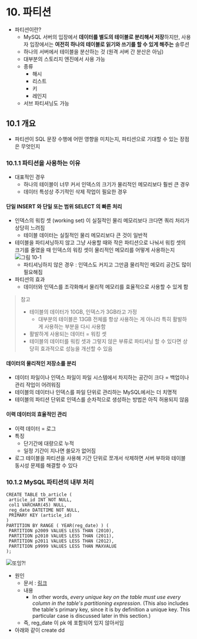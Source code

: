 # 10. 파티션
* 파티션이란?
	* MySQL 서버의 입장에서 **데이터를 별도의 테이블로 분리해서 저장**하지만, 사용자 입장에서는 **여전히 하나의 테이블로 읽기와 쓰기를 할 수 있게 해주는** 솔루션
	* 하나의 서버에서 테이블을 분산하는 것 (원격 서버 간 분산은 아님)
	* 대부분의 스토리지 엔진에서 사용 가능
	* 종류
		* 해시
		* 리스트
		* 키
		* 레인지
	* 서브 파티셔닝도 가능
## 10.1 개요
* 파티션이 SQL 문장 수행에 어떤 영향을 미치는지, 파티션으로 기대할 수 있는 장점은 무엇인지
### 10.1.1 파티션을 사용하는 이유
* 대표적인 경우
	* 하나의 테이블이 너무 커서 인덱스의 크기가 물리적인 메모리보다 훨씬 큰 경우
	* 데이터 특성상 주기적인 삭제 작업이 필요한 경우
#### 단일 INSERT 와 단일 또는 범위 SELECT 의 빠른 처리
* 인덱스의 워킹 셋 (working set) 이 실질적인 물리 메모리보다 크다면 쿼리 처리가 상당히 느려짐
	* 테이블 데이터는 실질적인 물리 메모리보다 큰 것이 일반적
* 테이블을 파티셔닝하지 않고 그냥 사용할 때와 작은 파티션으로 나눠서 워킹 셋의 크기를 줄였을 때 인덱스의 워킹 셋이 물리적인 메모리를 어떻게 사용하는지
	![그림 10-1](https://github.com/tatarobo/Study/blob/master/RealMysql/image/KakaoTalk_Photo_2021-05-24-23-11-36.jpeg)
	* 파티셔닝하지 않은 경우 : 인덱스도 커지고 그만큼 물리적인 메모리 공간도 많이 필요해짐
* 파티션의 효과
	* 데이터와 인덱스를 조각화해서 물리적 메모리를 효율적으로 사용할 수 있게 함
> 참고
> * 테이블의 데이터가 10GB, 인덱스가 3GB라고 가정
> 	* 대부분의 테이블은 13GB 전체를 항상 사용하는 게 아니라 특히 활발하게 사용하는 부분을 다시 사용함
> * 활발하게 사용되는 데이터 = 워킹 셋
> * 테이블의 데이터를 워킹 셋과 그렇지 않은 부류로 파티셔닝 할 수 있다면 상당히 효과적으로 성능을 개선할 수 있음
#### 데이터의 물리적인 저장소를 분리
* 데이터 파일이나 인덱스 파일이 파일 시스템에서 차지하는 공간이 크다 = 백업이나 관리 작업이 어려워짐
* 테이블의 데이터나 인덱스를 파일 단위로 관리하는 MySQL에서는 더 치명적
* 테이블의 파티션 단위로 인덱스를 순차적으로 생성하는 방법은 아직 허용되지 않음
#### 이력 데이터의 효율적인 관리
* 이력 데이터 = 로그
* 특징
	* 단기간에 대량으로 누적
	* 일정 기간이 지나면 쓸모가 없어짐
* 로그 테이블을 파티션을 사용해 기간 단위로 쪼개서 삭제하면 서버 부하와 테이블 동시성 문제를 해결할 수 있다
### 10.1.2 MySQL 파티션의 내부 처리

    CREATE TABLE tb_article (
     article_id INT NOT NULL,
     col1 VARCHAR(45) NULL,
     reg_date DATETIME NOT NULL,
     PRIMARY KEY (article_id)
    )
    PARTITION BY RANGE ( YEAR(reg_date) ) (
     PARTITION p2009 VALUES LESS THAN (2010),
     PARTITION p2010 VALUES LESS THAN (2011),
     PARTITION p2011 VALUES LESS THAN (2012),
     PARTITION p9999 VALUES LESS THAN MAXVALUE
    );

![또잉?!](https://github.com/tatarobo/Study/blob/master/RealMysql/image/%EC%8A%A4%ED%81%AC%EB%A6%B0%EC%83%B7%202021-05-25%20%EC%98%A4%ED%9B%84%2010.53.14.png)
* 원인
	* 문서 : [링크](https://dev.mysql.com/doc/refman/5.7/en/partitioning-limitations-partitioning-keys-unique-keys.html)
	* 내용
		* In other words, _every unique key on the table must use every column in the table's partitioning expression_. (This also includes the table's primary key, since it is by definition a unique key. This particular case is discussed later in this section.)
	* 즉, reg_date 이 pk 에 포함되어 있지 않아서임
* 아래와 같이 create dd
<!--stackedit_data:
eyJoaXN0b3J5IjpbMTM0MjI5NTgzNyw0MTk1ODkzLC0xMDI2ND
E5OTc4LDE5MjcwMTE1NzUsLTEzNTc1NzgyMDQsLTE4MzY3Njg5
ODgsLTExMTMxMjc3OSwxNTA5NzY3NTk4XX0=
-->